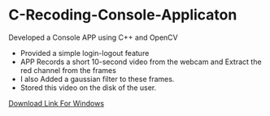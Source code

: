 # C-Recoding-Console-Applicaton
Developed a Console APP using C++ and OpenCV
* Provided a simple login-logout feature 
* APP Records a short 10-second video from the webcam and Extract the red channel from the frames 
* I also Added a gaussian filter to these frames.
* Stored this video on the disk of the user.

<a href="https://github.com/montooboss1999/CPP-Recoding-Console-Applicaton/CPP_APP.exe" download>Download Link For Windows</a>
